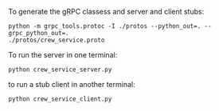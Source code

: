 To generate the gRPC classess and server and client stubs:

```
python -m grpc_tools.protoc -I ./protos --python_out=. --grpc_python_out=.
./protos/crew_service.proto
```

To run the server in one terminal:

```
python crew_service_server.py
```

to run a stub client in another terminal:

```
python crew_service_client.py
```
